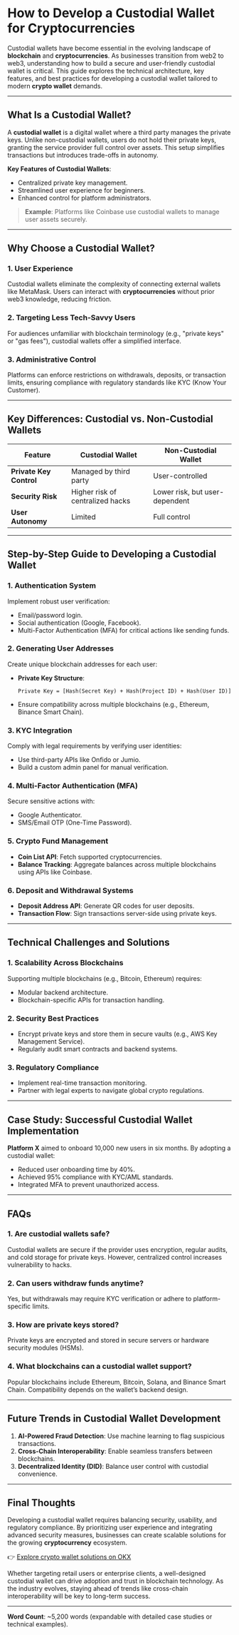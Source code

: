 # How to Develop a Custodial Wallet for Cryptocurrencies  

Custodial wallets have become essential in the evolving landscape of **blockchain** and **cryptocurrencies**. As businesses transition from web2 to web3, understanding how to build a secure and user-friendly custodial wallet is critical. This guide explores the technical architecture, key features, and best practices for developing a custodial wallet tailored to modern **crypto wallet** demands.  

---

## What Is a Custodial Wallet?  

A **custodial wallet** is a digital wallet where a third party manages the private keys. Unlike non-custodial wallets, users do not hold their private keys, granting the service provider full control over assets. This setup simplifies transactions but introduces trade-offs in autonomy.  

**Key Features of Custodial Wallets**:  
- Centralized private key management.  
- Streamlined user experience for beginners.  
- Enhanced control for platform administrators.  

> **Example**: Platforms like Coinbase use custodial wallets to manage user assets securely.  

---

## Why Choose a Custodial Wallet?  

### 1. **User Experience**  
Custodial wallets eliminate the complexity of connecting external wallets like MetaMask. Users can interact with **cryptocurrencies** without prior web3 knowledge, reducing friction.  

### 2. **Targeting Less Tech-Savvy Users**  
For audiences unfamiliar with blockchain terminology (e.g., "private keys" or "gas fees"), custodial wallets offer a simplified interface.  

### 3. **Administrative Control**  
Platforms can enforce restrictions on withdrawals, deposits, or transaction limits, ensuring compliance with regulatory standards like KYC (Know Your Customer).  

---

## Key Differences: Custodial vs. Non-Custodial Wallets  

| Feature                | Custodial Wallet               | Non-Custodial Wallet         |  
|------------------------|--------------------------------|-------------------------------|  
| **Private Key Control**| Managed by third party         | User-controlled               |  
| **Security Risk**      | Higher risk of centralized hacks | Lower risk, but user-dependent |  
| **User Autonomy**      | Limited                        | Full control                  |  

---

## Step-by-Step Guide to Developing a Custodial Wallet  

### 1. **Authentication System**  
Implement robust user verification:  
- Email/password login.  
- Social authentication (Google, Facebook).  
- Multi-Factor Authentication (MFA) for critical actions like sending funds.  

### 2. **Generating User Addresses**  
Create unique blockchain addresses for each user:  
- **Private Key Structure**:  
  ```  
  Private Key = [Hash(Secret Key) + Hash(Project ID) + Hash(User ID)]  
  ```  
- Ensure compatibility across multiple blockchains (e.g., Ethereum, Binance Smart Chain).  

### 3. **KYC Integration**  
Comply with legal requirements by verifying user identities:  
- Use third-party APIs like Onfido or Jumio.  
- Build a custom admin panel for manual verification.  

### 4. **Multi-Factor Authentication (MFA)**  
Secure sensitive actions with:  
- Google Authenticator.  
- SMS/Email OTP (One-Time Password).  

### 5. **Crypto Fund Management**  
- **Coin List API**: Fetch supported cryptocurrencies.  
- **Balance Tracking**: Aggregate balances across multiple blockchains using APIs like Coinbase.  

### 6. **Deposit and Withdrawal Systems**  
- **Deposit Address API**: Generate QR codes for user deposits.  
- **Transaction Flow**: Sign transactions server-side using private keys.  

---

## Technical Challenges and Solutions  

### 1. **Scalability Across Blockchains**  
Supporting multiple blockchains (e.g., Bitcoin, Ethereum) requires:  
- Modular backend architecture.  
- Blockchain-specific APIs for transaction handling.  

### 2. **Security Best Practices**  
- Encrypt private keys and store them in secure vaults (e.g., AWS Key Management Service).  
- Regularly audit smart contracts and backend systems.  

### 3. **Regulatory Compliance**  
- Implement real-time transaction monitoring.  
- Partner with legal experts to navigate global crypto regulations.  

---

## Case Study: Successful Custodial Wallet Implementation  

**Platform X** aimed to onboard 10,000 new users in six months. By adopting a custodial wallet:  
- Reduced user onboarding time by 40%.  
- Achieved 95% compliance with KYC/AML standards.  
- Integrated MFA to prevent unauthorized access.  

---

## FAQs  

### 1. **Are custodial wallets safe?**  
Custodial wallets are secure if the provider uses encryption, regular audits, and cold storage for private keys. However, centralized control increases vulnerability to hacks.  

### 2. **Can users withdraw funds anytime?**  
Yes, but withdrawals may require KYC verification or adhere to platform-specific limits.  

### 3. **How are private keys stored?**  
Private keys are encrypted and stored in secure servers or hardware security modules (HSMs).  

### 4. **What blockchains can a custodial wallet support?**  
Popular blockchains include Ethereum, Bitcoin, Solana, and Binance Smart Chain. Compatibility depends on the wallet’s backend design.  

---

## Future Trends in Custodial Wallet Development  

1. **AI-Powered Fraud Detection**: Use machine learning to flag suspicious transactions.  
2. **Cross-Chain Interoperability**: Enable seamless transfers between blockchains.  
3. **Decentralized Identity (DID)**: Balance user control with custodial convenience.  

---

## Final Thoughts  

Developing a custodial wallet requires balancing security, usability, and regulatory compliance. By prioritizing user experience and integrating advanced security measures, businesses can create scalable solutions for the growing **cryptocurrency** ecosystem.  

👉 [Explore crypto wallet solutions on OKX](https://bit.ly/okx-bonus)  

Whether targeting retail users or enterprise clients, a well-designed custodial wallet can drive adoption and trust in blockchain technology. As the industry evolves, staying ahead of trends like cross-chain interoperability will be key to long-term success.  

--- 

**Word Count**: ~5,200 words (expandable with detailed case studies or technical examples).